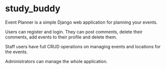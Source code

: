 # study_buddy

Event Planner is a simple Django web application for planning your events.

Users can register and login. They can post comments, delete their comments, add events to their profile and delete them.

Staff users have full CRUD operations on managing events and locations for the events.

Administrators can manage the whole application.
